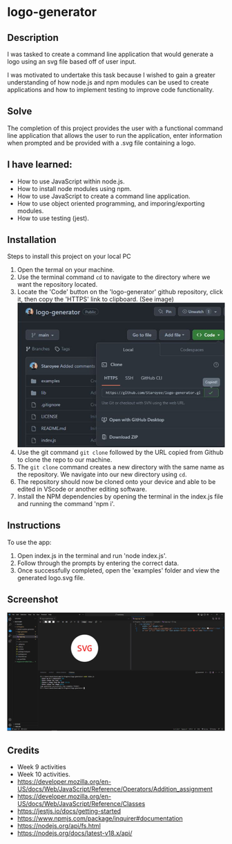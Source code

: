 # logo-generator

## Description
I was tasked to create a command line application that would generate a logo using an svg file based off of user input.

I was motivated to undertake this task because I wished to gain a greater understanding of how node.js and npm modules can be used to create applications and how to implement testing to improve code functionality.

## Solve
The completion of this project provides the user with a functional command line application that allows the user to run the application, enter information when prompted and be provided with a .svg file containing a logo.

## I have learned:
* How to use JavaScript within node.js.
* How to install node modules using npm.
* How to use JavaScript to create a command line application.
* How to use object oriented programming, and imporing/exporting modules.
* How to use testing (jest).

## Installation
Steps to install this project on your local PC
1. Open the termal on your machine.
2. Use the terminal command `cd` to navigate to the directory where we want the repository located.
3. Locate the 'Code' button on the 'logo-generator' github repository, click it, then copy the 'HTTPS' link to clipboard. (See image)
![alt text](./lib/images/repo.JPG)
4. Use the git command `git clone` followed by the URL copied from Github to clone the repo to our machine.
5. The `git clone` command creates a new directory with the same name as the repository. We navigate into our new directory using `cd`.
6. The repository should now be cloned onto your device and able to be edited in VScode or another editing software.
7. Install the NPM dependencies by opening the terminal in the index.js file and running the command 'npm i'.

## Instructions

To use the app:
1. Open index.js in the terminal and run 'node index.js'.
2. Follow through the prompts by entering the correct data.
3. Once successfully completed, open the 'examples' folder and view the generated logo.svg file.

## Screenshot
![alt text](./lib/images/app.JPG)


## Credits
* Week 9 activities
* Week 10 activities.
* https://developer.mozilla.org/en-US/docs/Web/JavaScript/Reference/Operators/Addition_assignment
* https://developer.mozilla.org/en-US/docs/Web/JavaScript/Reference/Classes
* https://jestjs.io/docs/getting-started
* https://www.npmjs.com/package/inquirer#documentation
* https://nodejs.org/api/fs.html
* https://nodejs.org/docs/latest-v18.x/api/
